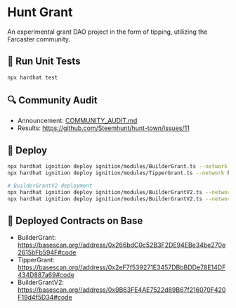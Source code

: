 # Hunt Grant

An experimental grant DAO project in the form of tipping, utilizing the Farcaster community.

## 🧪 Run Unit Tests

```sh
npx hardhat test
```

## 🔍 Community Audit

- Announcement: [COMMUNITY_AUDIT.md](./COMMUNITY_AUDIT.md)
- Results: https://github.com/Steemhunt/hunt-town/issues/11

## 🚀 Deploy

```sh
npx hardhat ignition deploy ignition/modules/BuilderGrant.ts --network base --parameters ignition/prod-params.json --verify --reset
npx hardhat ignition deploy ignition/modules/TipperGrant.ts --network base --parameters ignition/prod-params.json --verify

# BuilderGrantV2 deployment
npx hardhat ignition deploy ignition/modules/BuilderGrantV2.ts --network base --parameters ignition/prod-params.json --verify --reset
npx hardhat ignition deploy ignition/modules/BuilderGrantV2.ts --network base --parameters ignition/test-params.json --verify --reset
```

## 🔵 Deployed Contracts on Base

- BuilderGrant: https://basescan.org//address/0x266bdC0c52B3F2DE94EBe34be270e2615bFb594F#code
- TipperGrant: https://basescan.org//address/0x2eF7f539271E3457DBbBDDe78E14DF434D887a69#code
- BuilderGrantV2: https://basescan.org//address/0x9B63FE4AE7522d89B67f216070F420F19d4f5D34#code
